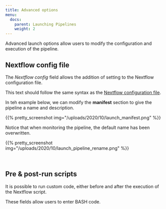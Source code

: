 ```yaml
---
title: Advanced options
menu:
  docs:
    parent: Launching Pipelines
    weight: 2
---
```

Advanced launch options allow users to modify the configuration and execution of the pipeline.


## Nextflow config file
The *Nextflow config* field allows the addition of setting to the Nextflow configuration file.

This text should follow the same syntax as the [Nextflow configuration file](https://www.nextflow.io/docs/latest/config.html?highlight=profiles#config-syntax).

In teh example below, we can modify the **manifest** section to give the pipeline a name and description.

{{% pretty_screenshot img="/uploads/2020/10/launch_manifest.png" %}}

Notice that when monitoring the pipeline, the default name has been overwritten.

{{% pretty_screenshot img="/uploads/2020/10/launch_pipeline_rename.png" %}}

<br>

## Pre & post-run scripts

It is possible to run custom code, either before and after the execution of the Nextflow script.

These fields allow users to enter BASH code.
